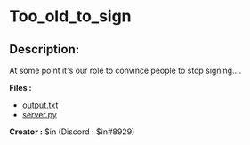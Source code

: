 
# Too_old_to_sign
## Description:
At some point it's our role to convince people to stop signing....

**Files :**
- [output.txt](https://challenges.thcon.party/crypto-sin-too_old_to_sign/output.txt)
- [server.py](https://challenges.thcon.party/crypto-sin-too_old_to_sign/server.py)

**Creator :**
$in (Discord : $in#8929)

